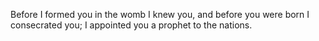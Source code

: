 Before I formed you in the womb I knew you, and before you were born I consecrated you; I appointed you a prophet to the nations.

